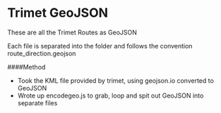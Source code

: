Trimet GeoJSON
=============
These are all the Trimet Routes as GeoJSON

Each file is separated into the folder and follows the convention route_direction.geojson

####Method

* Took the KML file provided by trimet, using geojson.io converted to GeoJSON
* Wrote up encodegeo.js to grab, loop and spit out GeoJSON into separate files
